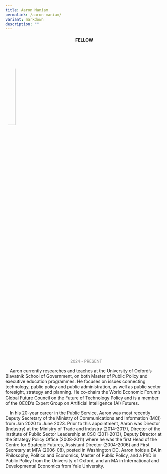 ```yaml
---
title: Aaron Maniam
permalink: /aaron-maniam/
variant: markdown
description: ""
---
```

<style>

.fellow-image-pic {

border-radius: 50%;

height: 25% !important;

width: 25% !important;

}

fellow-img {

text-align: center;

}

  

.fellow-tenure {

text-align: center;

color: grey;

font-size: 0.9em;

}

p {

text-indent: 1em;

}

</style>

<h4 style="text-align:center;">FELLOW</h4>

  

<div class="fellow-img">

<img class="fellow-image-pic" src="/images/FellowshipImages/fellowships\_anghakseng\_2x.jpg">

<p class="fellow-tenure">2024 - PRESENT</p>

</div>

  

<p>

Aaron currently researches and teaches at the University of Oxford’s Blavatnik School of Government, on both Master of Public Policy and executive education programmes. He focuses on issues connecting technology, public policy and public administration, as well as public sector foresight, strategy and planning. He co-chairs the World Economic Forum’s Global Future Council on the Future of Technology Policy and is a member of the OECD’s Expert Group on Artificial Intelligence (AI) Futures.&nbsp;

</p>

  

<p>

In his 20-year career in the Public Service, Aaron was most recently Deputy Secretary of the Ministry of Communications and Information (MCI) from Jan 2020 to June 2023. Prior to this appointment, Aaron was Director (Industry) at the Ministry of Trade and Industry (2014-2017), Director of the Institute of Public Sector Leadership at CSC (2011-2013), Deputy Director at the Strategy Policy Office (2008-2011) where he was the first Head of the Centre for Strategic Futures, Assistant Director (2004-2006) and First Secretary at MFA (2006-08), posted in Washington DC. Aaron holds a BA in Philosophy, Politics and Economics, Master of Public Policy, and a PhD in Public Policy from the University of Oxford, and an MA in International and Developmental Economics from Yale University.&nbsp;

</p>